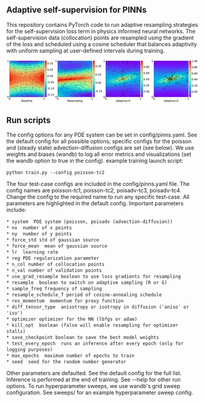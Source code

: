 ## Adaptive self-supervision for PINNs
This repository contains PyTorch code to run adaptive resampling strategies for the self-supervision loss term in physics informed neural networks. The self-supervision data (collocation) points are resampled using the gradient of the loss and scheduled using a cosine scheduler that balances adaptivity with uniform sampling at user-defined intervals during training. 

![reconstruction](assets/poisson_tc2_recon.png)

## Run scripts
The config options for any PDE system can be set in config/pinns.yaml. See the default config for all possible options; specific configs for the poisson and (steady state) advection-diffusion configs are set (see below). We use weights and biases (wandb) to log all error metrics and visualizations (set the wandb option to true in the config).
example training launch script:
```
python train.py --config poisson-tc2
```
The four test-case configs are included in the config/pinns.yaml file. The config names are poisson-tc1, poisson-tc2, poisadv-tc3, poisadv-tc4. Change the config to the required name to run any specific test-case. All parameters are highlighted in the default config. Important parameters include:
```
* system  PDE system (poisson, poisadv (advection-diffusion))
* nx  number of x points
* ny  number of y points
* force_std std of gaussian source
* force_mean  mean of gaussian source
* lr  learning rate
* reg PDE regularization parameter
* n_col number of collocation points
* n_val number of validation points
* use_grad_resample boolean to use loss gradients for resampling
* resample  boolean to switch on adaptive sampling (R or G)
* sample_freq frequency of sampling
* resample_schedule_T period of cosine-annealing schedule
* res_momentum  momentum for proxy function
* diff_tensor_type  anisotropy or isotropy in diffusion ('aniso' or 'iso')
* optimizer optimizer for the NN (lbfgs or adam)
* kill_opt  boolean (false will enable resampling for optimizer stalls)
* save_checkpoint boolean to save the best model weights
* test_every_epoch  runs an inference after every epoch (only for logging purposes)
* max_epochs  maximum number of epochs to train
* seed  seed for the random number generator
```
Other parameters are defaulted. See the default config for the full list. Inference is performed at the end of training. See --help for other run options. To run hyperparameter sweeps, we use wandb's grid sweep configuration. See sweeps/ for an example hyperparameter sweep config.

